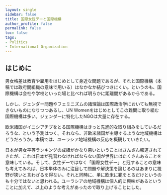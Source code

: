 ```yaml
---
layout: single
sidebar: false
title: 国際女性デーと国際機構
author_profile: false
permalink: false
toc: false
tags:
- Politics
- International Organization
---
```


## はじめに
男女格差は教育や雇用をはじめとして身近な問題であるが、それと国際機構（本稿では政府間組織の意味で用いる）はなかなか結びつきにくい。というのも、国際機構は会社や学校といった場と比べれば明らかに距離間があるからである。

しかし、ジェンダー問題やフェミニズムの諸理論は国際政治学においても無視できないものになりつつあるし、UN Womenをはじめとしてこの難問に取り組む国際機構は多い。ジェンダーに特化したNGOは大量に存在する。

欧米諸国がイニシアチブをとる国際機構はきっと先進的な取り組みをしているだろうな、という予測はつく。それなら、非欧米諸国が主導するような地域機構はどうだろうか。本稿では、ユーラシア地域機構の反応を概観していきたい。

日本が男女平等ランキングの成績がかなり悪いということはさんざん報道されてきたが、これは日本が見習わなければならない国が世界にはたくさんあることを意味している。そして、女性デーではなく「国際女性デー」と冠することの意味も考えてみれば、日本単体のみに注目して問題や解決策を論じるのはあまりに視野が狭いと言わざるを得ない。それと同時に、単に欧米に範をとるだけというのも十分ではないと思われる。ユーラシアの地域機構は個人的に興味があるということに加えて、以上のような考えがあったので取り上げることにした。


##
